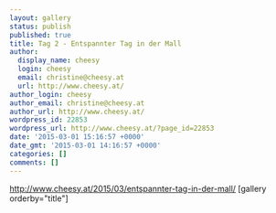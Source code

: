 ```yaml
---
layout: gallery
status: publish
published: true
title: Tag 2 - Entspannter Tag in der Mall
author:
  display_name: cheesy
  login: cheesy
  email: christine@cheesy.at
  url: http://www.cheesy.at/
author_login: cheesy
author_email: christine@cheesy.at
author_url: http://www.cheesy.at/
wordpress_id: 22853
wordpress_url: http://www.cheesy.at/?page_id=22853
date: '2015-03-01 15:16:57 +0000'
date_gmt: '2015-03-01 14:16:57 +0000'
categories: []
comments: []
---
```

http://www.cheesy.at/2015/03/entspannter-tag-in-der-mall/
[gallery orderby="title"]
